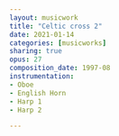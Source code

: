 ```yaml
---
layout: musicwork
title: "Celtic cross 2"
date: 2021-01-14
categories: [musicworks]
sharing: true
opus: 27
composition_date: 1997-08
instrumentation:
- Oboe
- English Horn
- Harp 1
- Harp 2

---
```

